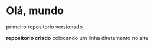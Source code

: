 # Olá, mundo
 primeiro repositorio versionado

 **repositorio criado**
colocando um linha diretamento no site
